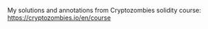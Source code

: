 
My solutions and annotations from Cryptozombies solidity course: https://cryptozombies.io/en/course
